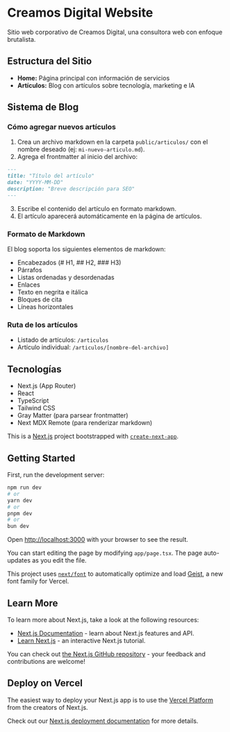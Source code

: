 # Creamos Digital Website

Sitio web corporativo de Creamos Digital, una consultora web con enfoque brutalista.

## Estructura del Sitio

- **Home:** Página principal con información de servicios
- **Artículos:** Blog con artículos sobre tecnología, marketing e IA

## Sistema de Blog

### Cómo agregar nuevos artículos

1. Crea un archivo markdown en la carpeta `public/articulos/` con el nombre deseado (ej: `mi-nuevo-articulo.md`).
2. Agrega el frontmatter al inicio del archivo:

```markdown
---
title: "Título del artículo"
date: "YYYY-MM-DD"
description: "Breve descripción para SEO"
---
```

3. Escribe el contenido del artículo en formato markdown.
4. El artículo aparecerá automáticamente en la página de artículos.

### Formato de Markdown

El blog soporta los siguientes elementos de markdown:

- Encabezados (# H1, ## H2, ### H3)
- Párrafos
- Listas ordenadas y desordenadas
- Enlaces
- Texto en negrita e itálica
- Bloques de cita
- Líneas horizontales

### Ruta de los artículos

- Listado de artículos: `/articulos`
- Artículo individual: `/articulos/[nombre-del-archivo]`

## Tecnologías

- Next.js (App Router)
- React
- TypeScript
- Tailwind CSS
- Gray Matter (para parsear frontmatter)
- Next MDX Remote (para renderizar markdown)

This is a [Next.js](https://nextjs.org) project bootstrapped with [`create-next-app`](https://nextjs.org/docs/app/api-reference/cli/create-next-app).

## Getting Started

First, run the development server:

```bash
npm run dev
# or
yarn dev
# or
pnpm dev
# or
bun dev
```

Open [http://localhost:3000](http://localhost:3000) with your browser to see the result.

You can start editing the page by modifying `app/page.tsx`. The page auto-updates as you edit the file.

This project uses [`next/font`](https://nextjs.org/docs/app/building-your-application/optimizing/fonts) to automatically optimize and load [Geist](https://vercel.com/font), a new font family for Vercel.

## Learn More

To learn more about Next.js, take a look at the following resources:

- [Next.js Documentation](https://nextjs.org/docs) - learn about Next.js features and API.
- [Learn Next.js](https://nextjs.org/learn) - an interactive Next.js tutorial.

You can check out [the Next.js GitHub repository](https://github.com/vercel/next.js) - your feedback and contributions are welcome!

## Deploy on Vercel

The easiest way to deploy your Next.js app is to use the [Vercel Platform](https://vercel.com/new?utm_medium=default-template&filter=next.js&utm_source=create-next-app&utm_campaign=create-next-app-readme) from the creators of Next.js.

Check out our [Next.js deployment documentation](https://nextjs.org/docs/app/building-your-application/deploying) for more details.

